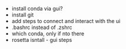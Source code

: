 - install conda via gui?
- install git
- add steps to connect and interact with the ui
- .bashrc instead of .zshrc
- which conda, only if nto there
- rosetta isntall - gui steps
